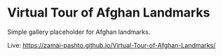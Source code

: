 # Virtual Tour of Afghan Landmarks

Simple gallery placeholder for Afghan landmarks.

Live: https://zamai-pashto.github.io/Virtual-Tour-of-Afghan-Landmarks/
